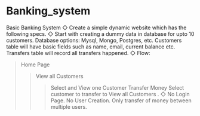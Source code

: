# Banking_system
Basic Banking System
◇ Create a simple dynamic website which has the following specs.
◇ Start with creating a dummy data in database for upto 10
customers. Database options: Mysql, Mongo, Postgres, etc.
Customers table will have basic fields such as name, email,
current balance etc. Transfers table will record all transfers
happened.
◇ Flow: 
> Home Page 
> > View all Customers 
> > > Select and View one Customer 
> Transfer Money 
> > Select customer to transfer to View all Customers .
◇ No Login Page. No User Creation. Only transfer of money
between multiple users.

